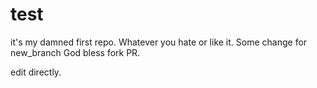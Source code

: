 # test
it's my damned first repo. Whatever you hate or like it.
Some change for new_branch
God bless fork PR.

edit directly. 
